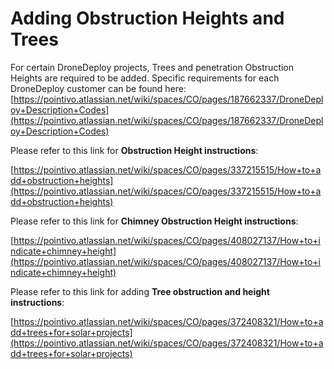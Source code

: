 # Adding Obstruction Heights and Trees

For certain DroneDeploy projects, Trees and penetration Obstruction Heights are required to be added. Specific requirements for each DroneDeploy customer can be found here: [https://pointivo.atlassian.net/wiki/spaces/CO/pages/187662337/DroneDeploy+Description+Codes](https://pointivo.atlassian.net/wiki/spaces/CO/pages/187662337/DroneDeploy+Description+Codes)



Please refer to this link for **Obstruction Height instructions**:

[https://pointivo.atlassian.net/wiki/spaces/CO/pages/337215515/How+to+add+obstruction+heights](https://pointivo.atlassian.net/wiki/spaces/CO/pages/337215515/How+to+add+obstruction+heights)



Please refer to this link for **Chimney Obstruction Height instructions**:

[https://pointivo.atlassian.net/wiki/spaces/CO/pages/408027137/How+to+indicate+chimney+height](https://pointivo.atlassian.net/wiki/spaces/CO/pages/408027137/How+to+indicate+chimney+height)



Please refer to this link for adding **Tree obstruction and height instructions**:

[https://pointivo.atlassian.net/wiki/spaces/CO/pages/372408321/How+to+add+trees+for+solar+projects](https://pointivo.atlassian.net/wiki/spaces/CO/pages/372408321/How+to+add+trees+for+solar+projects)


